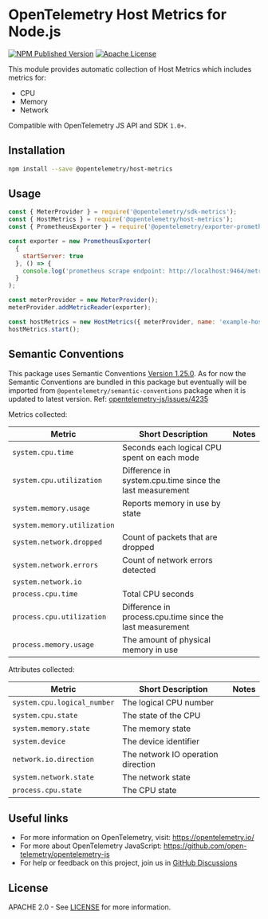 # OpenTelemetry Host Metrics for Node.js

[![NPM Published Version][npm-img]][npm-url]
[![Apache License][license-image]][license-url]

This module provides automatic collection of Host Metrics which includes metrics for:

* CPU
* Memory
* Network

Compatible with OpenTelemetry JS API and SDK `1.0+`.

## Installation

```bash
npm install --save @opentelemetry/host-metrics
```

## Usage

```javascript
const { MeterProvider } = require('@opentelemetry/sdk-metrics');
const { HostMetrics } = require('@opentelemetry/host-metrics');
const { PrometheusExporter } = require('@opentelemetry/exporter-prometheus');

const exporter = new PrometheusExporter(
  {
    startServer: true
  }, () => {
    console.log('prometheus scrape endpoint: http://localhost:9464/metrics')
  }
);

const meterProvider = new MeterProvider();
meterProvider.addMetricReader(exporter);

const hostMetrics = new HostMetrics({ meterProvider, name: 'example-host-metrics' });
hostMetrics.start();
```

## Semantic Conventions

This package uses Semantic Conventions [Version 1.25.0](https://github.com/open-telemetry/semantic-conventions/tree/v1.25.0/docs/system).
As for now the Semantic Conventions are bundled in this package but eventually will be imported from `@opentelemetry/semantic-conventions` package when it is updated to latest version.
Ref: [opentelemetry-js/issues/4235](https://github.com/open-telemetry/opentelemetry-js/issues/4235)

Metrics collected:

| Metric                      | Short Description                                         | Notes |
| --------------------------- | --------------------------------------------------------- | ----- |
| `system.cpu.time`           | Seconds each logical CPU spent on each mode               |       |
| `system.cpu.utilization`    | Difference in system.cpu.time since the last measurement  |       |
| `system.memory.usage`       | Reports memory in use by state                            |       |
| `system.memory.utilization` |                                                           |       |
| `system.network.dropped`    | Count of packets that are dropped                         |       |
| `system.network.errors`     | Count of network errors detected                          |       |
| `system.network.io`         |                                                           |       |
| `process.cpu.time`          | Total CPU seconds                                         |       |
| `process.cpu.utilization`   | Difference in process.cpu.time since the last measurement |       |
| `process.memory.usage`      | The amount of physical memory in use                      |       |

Attributes collected:

| Metric                      | Short Description                  | Notes |
| --------------------------- | ---------------------------------- | ----- |
| `system.cpu.logical_number` | The logical CPU number             |       |
| `system.cpu.state`          | The state of the CPU               |       |
| `system.memory.state`       | The memory state                   |       |
| `system.device`             | The device identifier              |       |
| `network.io.direction`      | The network IO operation direction |       |
| `system.network.state`      | The network state                  |       |
| `process.cpu.state`         | The CPU state                      |       |

## Useful links

* For more information on OpenTelemetry, visit: <https://opentelemetry.io/>
* For more about OpenTelemetry JavaScript: <https://github.com/open-telemetry/opentelemetry-js>
* For help or feedback on this project, join us in [GitHub Discussions][discussions-url]

## License

APACHE 2.0 - See [LICENSE][license-url] for more information.

[discussions-url]: https://github.com/open-telemetry/opentelemetry-js/discussions
[license-url]: https://github.com/open-telemetry/opentelemetry-js-contrib/blob/main/LICENSE
[license-image]: https://img.shields.io/badge/license-Apache_2.0-green.svg?style=flat
[npm-url]: https://www.npmjs.com/package/@opentelemetry/host-metrics
[npm-img]: https://badge.fury.io/js/%40opentelemetry%2Fhost-metrics.svg
